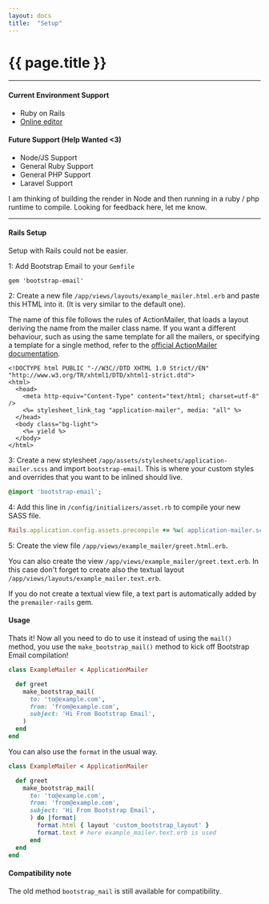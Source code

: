 ```yaml
---
layout: docs
title:  "Setup"
---
```

<h1 class="mt-0 h2 mb-2">{{ page.title }}</h1>
<hr>

#### Current Environment Support
- Ruby on Rails
- [Online editor](https://bootstrapemail.com/editor)

#### Future Support (Help Wanted <3)
- Node/JS Support
- General Ruby Support
- General PHP Support
- Laravel Support

I am thinking of building the render in Node and then running in a ruby / php runtime to compile. Looking for feedback here, let me know.

___

#### Rails Setup

Setup with Rails could not be easier.

1: Add Bootstrap Email to your `Gemfile`

```
gem 'bootstrap-email'
```

2: Create a new file `/app/views/layouts/example_mailer.html.erb` and paste this HTML into it. (It is very similar to the default one).

The name of this file follows the rules of ActionMailer, that loads a layout deriving the name from the mailer class name.
If you want a different behaviour, such as using the same template for all the mailers, or specifying a template for a single method, refer to the [official ActionMailer documentation](http://guides.rubyonrails.org/action_mailer_basics.html#action-mailer-layouts).

```erb
<!DOCTYPE html PUBLIC "-//W3C//DTD XHTML 1.0 Strict//EN" "http://www.w3.org/TR/xhtml1/DTD/xhtml1-strict.dtd">
<html>
  <head>
    <meta http-equiv="Content-Type" content="text/html; charset=utf-8" />
    <%= stylesheet_link_tag "application-mailer", media: "all" %>
  </head>
  <body class="bg-light">
    <%= yield %>
  </body>
</html>
```

3: Create a new stylesheet `/app/assets/stylesheets/application-mailer.scss` and import `bootstrap-email`. This is where your custom styles and overrides that you want to be inlined should live.

```sass
@import 'bootstrap-email';
```

4: Add this line in `/config/initializers/asset.rb` to compile your new SASS file.

```ruby
Rails.application.config.assets.precompile += %w( application-mailer.scss )
```

5: Create the view file `/app/views/example_mailer/greet.html.erb`.

You can also create the view `/app/views/example_mailer/greet.text.erb`. In this case don't forget to create also the textual layout `/app/views/layouts/example_mailer.text.erb`.

If you do  not create a textual view file, a text part is automatically added by the `premailer-rails` gem.

#### Usage
Thats it! Now all you need to do to use it instead of using the `mail()` method, you use the `make_bootstrap_mail()` method to kick off Bootstrap Email compilation!

```ruby
class ExampleMailer < ApplicationMailer

  def greet
    make_bootstrap_mail(
      to: 'to@example.com',
      from: 'from@example.com',
      subject: 'Hi From Bootstrap Email',
    )
  end
end
```

You can also use the `format` in the usual way.
```ruby
class ExampleMailer < ApplicationMailer

  def greet
    make_bootstrap_mail(
      to: 'to@example.com',
      from: 'from@example.com',
      subject: 'Hi From Bootstrap Email',
      ) do |format|
        format.html { layout 'custom_bootstrap_layout' }
        format.text # here example_mailer.text.erb is used
      end
  end
end
```

#### Compatibility note
The old method `bootstrap_mail` is still available for compatibility.
